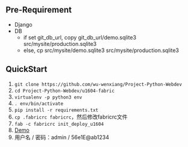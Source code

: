 ## Pre-Requirement
- Django
- DB
	- if set git_db_url, copy git_db_url/demo.sqlite3 src/mysite/production.sqlite3 
	- else, cp src/mysite/demo.sqlite3 src/mysite/production.sqlite3

## QuickStart

1. `git clone https://github.com/wu-wenxiang/Project-Python-Webdev`
1. `cd Project-Python-Webdev/u1604-fabric`
1. `virtualenv -p python3 env`
1. `. env/bin/activate`
1. `pip install -r requirements.txt`
1. `cp .fabricrc fabricrc`，然后修改fabricrc文件
1. `fab -c fabricrc init_deploy_u1604`
1. [Demo](http://wuchunlong.eastasia.cloudapp.azure.com)
1. 用户名 / 密码：admin / 56e1E@ab1234